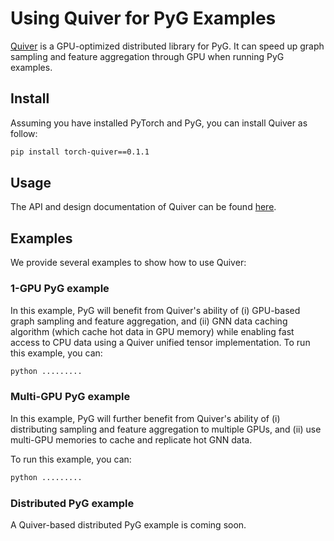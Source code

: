 # Using Quiver for PyG Examples

[Quiver](https://github.com/quiver-team/torch-quiver) is a GPU-optimized distributed library for PyG. It can speed up graph sampling and feature aggregation through GPU when running PyG examples.

## Install

Assuming you have installed PyTorch and PyG, you can install Quiver as follow:

```bash
pip install torch-quiver==0.1.1
```

## Usage

The API and design documentation of Quiver can be found [here](https://github.com/quiver-team/torch-quiver). 

## Examples

We provide several examples to show how to use Quiver:

### 1-GPU PyG example

In this example, PyG will benefit from Quiver's ability of (i) GPU-based graph sampling and feature aggregation, and (ii) GNN data caching algorithm (which cache hot data in GPU memory) while enabling fast access to CPU data using a Quiver unified tensor implementation. To run this example, you can:

```bash
python .........
```

### Multi-GPU PyG example

In this example, PyG will further benefit from Quiver's ability of (i) distributing sampling and feature aggregation to multiple GPUs, and (ii) use multi-GPU memories to cache and replicate hot GNN data.

To run this example, you can:

```bash
python .........
```

### Distributed PyG example

A Quiver-based distributed PyG example is coming soon.